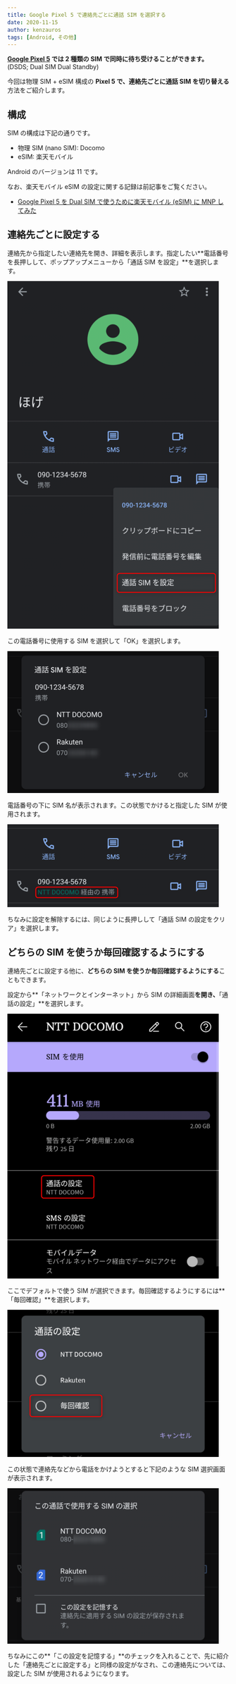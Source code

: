 ```yaml
---
title: Google Pixel 5 で連絡先ごとに通話 SIM を選択する
date: 2020-11-15
author: kenzauros
tags: [Android, その他]
---
```


**[Google Pixel 5](https://store.google.com/jp/product/pixel_5) では 2 種類の SIM で同時に待ち受けることができます。** (DSDS; Dual SIM Dual Standby)

今回は物理 SIM + eSIM 構成の **Pixel 5 で、連絡先ごとに通話 SIM を切り替える**方法をご紹介します。

## 構成

SIM の構成は下記の通りです。

- 物理 SIM (nano SIM): Docomo
- eSIM: 楽天モバイル

Android のバージョンは 11 です。

なお、楽天モバイル eSIM の設定に関する記録は前記事をご覧ください。

- [Google Pixel 5 を Dual SIM で使うために楽天モバイル (eSIM) に MNP してみた](/mnp-to-rakute-mobile-esim-with-google-pixel-5/)

## 連絡先ごとに設定する

連絡先から指定したい連絡先を開き、詳細を表示します。指定したい**電話番号を長押しして、ポップアップメニューから「通話 SIM を設定」**を選択します。

![](images/select-sim-for-calling-per-number-with-google-pixel-5-1.png)

この電話番号に使用する SIM を選択して「OK」を選択します。

![](images/select-sim-for-calling-per-number-with-google-pixel-5-2.png)

電話番号の下に SIM 名が表示されます。この状態でかけると指定した SIM が使用されます。

![](images/select-sim-for-calling-per-number-with-google-pixel-5-3.png)

ちなみに設定を解除するには、同じように長押しして「通話 SIM の設定をクリア」を選択します。

## どちらの SIM を使うか毎回確認するようにする

連絡先ごとに設定する他に、**どちらの SIM を使うか毎回確認するようにする**こともできます。

設定から**「ネットワークとインターネット」から SIM の詳細画面**を開き、**「通話の設定」**を選択します。

![](images/select-sim-for-calling-per-number-with-google-pixel-5-4.png)

ここでデフォルトで使う SIM が選択できます。毎回確認するようにするには**「毎回確認」**を選択します。

![](images/select-sim-for-calling-per-number-with-google-pixel-5-5.png)

この状態で連絡先などから電話をかけようとすると下記のような SIM 選択画面が表示されます。

![](images/select-sim-for-calling-per-number-with-google-pixel-5-6.png)

ちなみにこの**「この設定を記憶する」**のチェックを入れることで、先に紹介した「連絡先ごとに設定する」と同様の設定がなされ、この連絡先については、設定した SIM が使用されるようになります。